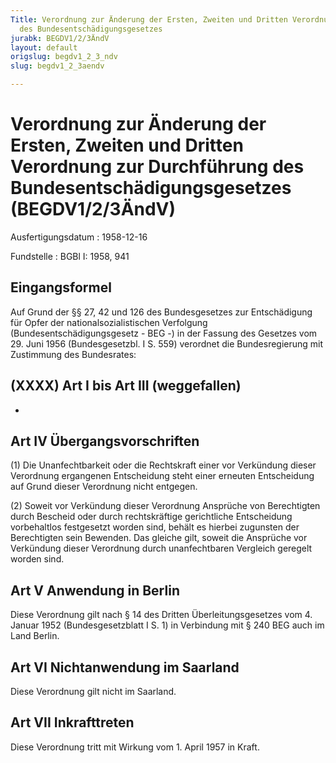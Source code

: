 ```yaml
---
Title: Verordnung zur Änderung der Ersten, Zweiten und Dritten Verordnung zur Durchführung
  des Bundesentschädigungsgesetzes
jurabk: BEGDV1/2/3ÄndV
layout: default
origslug: begdv1_2_3_ndv
slug: begdv1_2_3aendv

---
```


# Verordnung zur Änderung der Ersten, Zweiten und Dritten Verordnung zur Durchführung des Bundesentschädigungsgesetzes (BEGDV1/2/3ÄndV)

Ausfertigungsdatum
:   1958-12-16

Fundstelle
:   BGBl I: 1958, 941



## Eingangsformel

Auf Grund der §§ 27, 42 und 126 des Bundesgesetzes zur Entschädigung
für Opfer der nationalsozialistischen Verfolgung
(Bundesentschädigungsgesetz - BEG -) in der Fassung des Gesetzes vom
29\. Juni 1956 (Bundesgesetzbl. I S. 559) verordnet die Bundesregierung
mit Zustimmung des Bundesrates:


## (XXXX) Art I bis Art III (weggefallen)

-


## Art IV Übergangsvorschriften

(1) Die Unanfechtbarkeit oder die Rechtskraft einer vor Verkündung
dieser Verordnung ergangenen Entscheidung steht einer erneuten
Entscheidung auf Grund dieser Verordnung nicht entgegen.

(2) Soweit vor Verkündung dieser Verordnung Ansprüche von Berechtigten
durch Bescheid oder durch rechtskräftige gerichtliche Entscheidung
vorbehaltlos festgesetzt worden sind, behält es hierbei zugunsten der
Berechtigten sein Bewenden. Das gleiche gilt, soweit die Ansprüche vor
Verkündung dieser Verordnung durch unanfechtbaren Vergleich geregelt
worden sind.


## Art V Anwendung in Berlin

Diese Verordnung gilt nach § 14 des Dritten Überleitungsgesetzes vom
4\. Januar 1952 (Bundesgesetzblatt I S. 1) in Verbindung mit § 240 BEG
auch im Land Berlin.


## Art VI Nichtanwendung im Saarland

Diese Verordnung gilt nicht im Saarland.


## Art VII Inkrafttreten

Diese Verordnung tritt mit Wirkung vom 1. April 1957 in Kraft.

